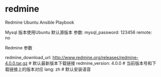 # redmine
Redmine Ubuntu Ansible Playbook

Mysql 版本使用Ubuntu 默认源版本 
参数:
mysql_password: 123456
remote: no

Redmine 参数

redmine_download_url: http://www.redmine.org/releases/redmine-4.0.0.tar.gz   # 默认最新版本下载链接
redmine_version: 4.0.0  # 当前版本号和下载链接上的版本对应
lang: zh   # 默认安装语音
